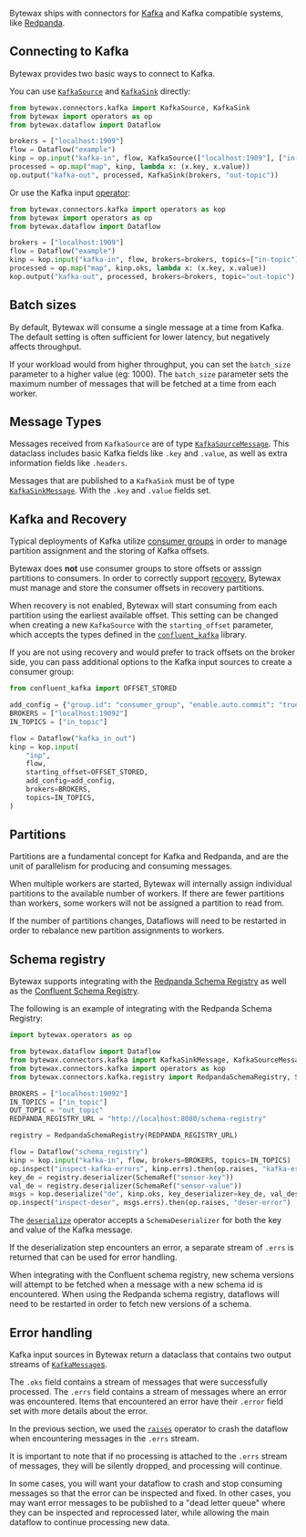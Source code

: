 Bytewax ships with connectors for [Kafka](https://www.confluent.io/) and
Kafka compatible systems, like [Redpanda](https://redpanda.com/).

## Connecting to Kafka

Bytewax provides two basic ways to connect to Kafka.

You can use [`KafkaSource`](/apidocs/bytewax.connectors/kafka/index#bytewax.connectors.kafka.KafkaSource)
and [`KafkaSink`](/apidocs/bytewax.connectors/kafka/index#bytewax.connectors.kafka.KafkaSink) directly:

```python
from bytewax.connectors.kafka import KafkaSource, KafkaSink
from bytewax import operators as op
from bytewax.dataflow import Dataflow

brokers = ["localhost:1909"]
flow = Dataflow("example")
kinp = op.input("kafka-in", flow, KafkaSource(["localhost:1909"], ["in-topic"]))
processed = op.map("map", kinp, lambda x: (x.key, x.value))
op.output("kafka-out", processed, KafkaSink(brokers, "out-topic"))
```

Or use the Kafka input [operator](/apidocs/bytewax.connectors/kafka/operators#bytewax.connectors.kafka.operators.input):

```python
from bytewax.connectors.kafka import operators as kop
from bytewax import operators as op
from bytewax.dataflow import Dataflow

brokers = ["localhost:1909"]
flow = Dataflow("example")
kinp = kop.input("kafka-in", flow, brokers=brokers, topics=["in-topic"])
processed = op.map("map", kinp.oks, lambda x: (x.key, x.value))
kop.output("kafka-out", processed, brokers=brokers, topic="out-topic")
```

## Batch sizes

By default, Bytewax will consume a single message at a time from Kafka. The default
setting is often sufficient for lower latency, but negatively affects throughput.

If your workload would from higher throughput, you can set the `batch_size` parameter
to a higher value (eg: 1000). The `batch_size` parameter sets the maximum number of messages
that will be fetched at a time from each worker.

## Message Types

Messages received from `KafkaSource` are of type [`KafkaSourceMessage`](
/apidocs/bytewax.connectors/kafka/message#bytewax.connectors.kafka.message.KafkaSourceMessage).
This dataclass includes basic Kafka fields like `.key` and `.value`, as well as
extra information fields like `.headers`.

Messages that are published to a `KafkaSink` must be of type [`KafkaSinkMessage`](
https://bytewax.io/apidocs/bytewax.connectors/kafka/message#bytewax.connectors.kafka.message.KafkaSinkMessage).
With the `.key` and `.value` fields set.

## Kafka and Recovery

Typical deployments of Kafka utilize [consumer groups](https://developer.confluent.io/courses/architecture/consumer-group-protocol/)
in order to manage partition assignment and the storing of Kafka offsets.

Bytewax does **not** use consumer groups to store offsets or asssign partitions to consumers. In order
to correctly support [recovery](/docs/concepts/recovery), Bytewax must manage and store the
consumer offsets in recovery partitions.

When recovery is not enabled, Bytewax will start consuming from each partition using the earliest
available offset. This setting can be changed when creating a new `KafkaSource` with the
`starting_offset` parameter, which accepts the types defined in the
[`confluent_kafka`](https://docs.confluent.io/platform/current/clients/confluent-kafka-python/html/index.html#offset)
library.

If you are not using recovery and would prefer to track offsets on the broker side, you can
pass additional options to the Kafka input sources to create a consumer group:

```python
from confluent_kafka import OFFSET_STORED

add_config = {"group.id": "consumer_group", "enable.auto.commit": "true"}
BROKERS = ["localhost:19092"]
IN_TOPICS = ["in_topic"]

flow = Dataflow("kafka_in_out")
kinp = kop.input(
    "inp",
    flow,
    starting_offset=OFFSET_STORED,
    add_config=add_config,
    brokers=BROKERS,
    topics=IN_TOPICS,
)
```

## Partitions

Partitions are a fundamental concept for Kafka and Redpanda, and are the unit of parallelism for
producing and consuming messages.

When multiple workers are started, Bytewax will internally assign individual partitions to the
available number of workers. If there are fewer partitions than workers, some workers will not
be assigned a partition to read from.

If the number of partitions changes, Dataflows will need to be restarted in order to rebalance
new partition assignments to workers.

## Schema registry

Bytewax supports integrating with the [Redpanda Schema Registry](https://docs.redpanda.com/current/manage/schema-reg/)
as well as the [Confluent Schema Registry](https://docs.confluent.io/platform/current/schema-registry/index.html).

The following is an example of integrating with the Redpanda Schema Registry:


```python doctest:SKIP
import bytewax.operators as op

from bytewax.dataflow import Dataflow
from bytewax.connectors.kafka import KafkaSinkMessage, KafkaSourceMessage
from bytewax.connectors.kafka import operators as kop
from bytewax.connectors.kafka.registry import RedpandaSchemaRegistry, SchemaRef

BROKERS = ["localhost:19092"]
IN_TOPICS = ["in_topic"]
OUT_TOPIC = "out_topic"
REDPANDA_REGISTRY_URL = "http://localhost:8080/schema-registry"

registry = RedpandaSchemaRegistry(REDPANDA_REGISTRY_URL)

flow = Dataflow("schema_registry")
kinp = kop.input("kafka-in", flow, brokers=BROKERS, topics=IN_TOPICS)
op.inspect("inspect-kafka-errors", kinp.errs).then(op.raises, "kafka-error")
key_de = registry.deserializer(SchemaRef("sensor-key"))
val_de = registry.deserializer(SchemaRef("sensor-value"))
msgs = kop.deserialize("de", kinp.oks, key_deserializer=key_de, val_deserializer=val_de)
op.inspect("inspect-deser", msgs.errs).then(op.raises, "deser-error")
```

The [`deserialize`](/apidocs/bytewax.connectors/kafka/operators#bytewax.connectors.kafka.operators.deserialize)
operator accepts a `SchemaDeserializer` for both the key and value of the Kafka message.

If the deserialization step encounters an error, a separate stream of `.errs` is returned that
can be used for error handling.

When integrating with the Confluent schema registry, new schema versions will attempt to be fetched
when a message with a new schema id is encountered. When using the Redpanda schema registry, dataflows
will need to be restarted in order to fetch new versions of a schema.

## Error handling

Kafka input sources in Bytewax return a dataclass that contains two output streams of
[`KafkaMessage`s](/apidocs/bytewax.connectors/kafka/message#bytewax.connectors.kafka.message.KafkaSourceMessage).

The `.oks` field contains a stream of messages that were successfully processed. The `.errs` field
contains a stream of messages where an error was encountered. Items that encountered an error
have their `.error` field set with more details about the error.

In the previous section, we used the [`raises`](/apidocs/bytewax.operators/index#bytewax.operators.raises) operator
to crash the dataflow when encountering messages in the `.errs` stream.

It is important to note that if no processing is attached to the `.errs` stream of messages, they will be silently
dropped, and processing will continue.

In some cases, you will want your dataflow to crash and stop consuming messages so that the error can be inspected
and fixed. In other cases, you may want error messages to be published to a "dead letter queue" where they can be
inspected and reprocessed later, while allowing the main dataflow to continue processing new data.
